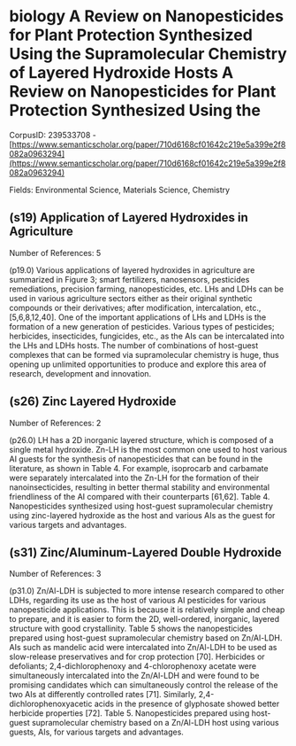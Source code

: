 # biology A Review on Nanopesticides for Plant Protection Synthesized Using the Supramolecular Chemistry of Layered Hydroxide Hosts A Review on Nanopesticides for Plant Protection Synthesized Using the

CorpusID: 239533708 - [https://www.semanticscholar.org/paper/710d6168cf01642c219e5a399e2f8082a0963294](https://www.semanticscholar.org/paper/710d6168cf01642c219e5a399e2f8082a0963294)

Fields: Environmental Science, Materials Science, Chemistry

## (s19) Application of Layered Hydroxides in Agriculture
Number of References: 5

(p19.0) Various applications of layered hydroxides in agriculture are summarized in Figure 3; smart fertilizers, nanosensors, pesticides remediations, precision farming, nanopesticides, etc. LHs and LDHs can be used in various agriculture sectors either as their original synthetic compounds or their derivatives; after modification, intercalation, etc., [5,6,8,12,40]. One of the important applications of LHs and LDHs is the formation of a new generation of pesticides. Various types of pesticides; herbicides, insecticides, fungicides, etc., as the AIs can be intercalated into the LHs and LDHs hosts. The number of combinations of host-guest complexes that can be formed via supramolecular chemistry is huge, thus opening up unlimited opportunities to produce and explore this area of research, development and innovation.
## (s26) Zinc Layered Hydroxide
Number of References: 2

(p26.0) LH has a 2D inorganic layered structure, which is composed of a single metal hydroxide. Zn-LH is the most common one used to host various AI guests for the synthesis of nanopesticides that can be found in the literature, as shown in Table 4. For example, isoprocarb and carbamate were separately intercalated into the Zn-LH for the formation of their nanoinsecticides, resulting in better thermal stability and environmental friendliness of the AI compared with their counterparts [61,62]. Table 4. Nanopesticides synthesized using host-guest supramolecular chemistry using zinc-layered hydroxide as the host and various AIs as the guest for various targets and advantages.
## (s31) Zinc/Aluminum-Layered Double Hydroxide
Number of References: 3

(p31.0) Zn/Al-LDH is subjected to more intense research compared to other LDHs, regarding its use as the host of various AI pesticides for various nanopesticide applications. This is because it is relatively simple and cheap to prepare, and it is easier to form the 2D, well-ordered, inorganic, layered structure with good crystallinity. Table 5 shows the nanopesticides prepared using host-guest supramolecular chemistry based on Zn/Al-LDH. AIs such as mandelic acid were intercalated into Zn/Al-LDH to be used as slow-release preservatives and for crop protection [70]. Herbicides or defoliants; 2,4-dichlorophenoxy and 4-chlorophenoxy acetate were simultaneously intercalated into the Zn/Al-LDH and were found to be promising candidates which can simultaneously control the release of the two AIs at differently controlled rates [71]. Similarly, 2,4-dichlorophenoxyacetic acids in the presence of glyphosate showed better herbicide properties [72]. Table 5. Nanopesticides prepared using host-guest supramolecular chemistry based on a Zn/Al-LDH host using various guests, AIs, for various targets and advantages.
